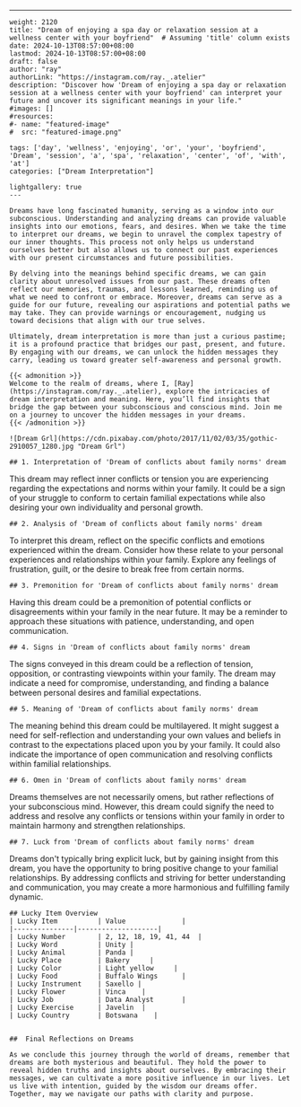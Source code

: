 ---
    weight: 2120
    title: "Dream of enjoying a spa day or relaxation session at a wellness center with your boyfriend"  # Assuming 'title' column exists
    date: 2024-10-13T08:57:00+08:00
    lastmod: 2024-10-13T08:57:00+08:00
    draft: false
    author: "ray"
    authorLink: "https://instagram.com/ray._.atelier"
    description: "Discover how 'Dream of enjoying a spa day or relaxation session at a wellness center with your boyfriend' can interpret your future and uncover its significant meanings in your life."
    #images: []
    #resources:
    #- name: "featured-image"
    #  src: "featured-image.png"
    
    tags: ['day', 'wellness', 'enjoying', 'or', 'your', 'boyfriend', 'Dream', 'session', 'a', 'spa', 'relaxation', 'center', 'of', 'with', 'at']
    categories: ["Dream Interpretation"]
    
    lightgallery: true
    ---
    
    Dreams have long fascinated humanity, serving as a window into our subconscious. Understanding and analyzing dreams can provide valuable insights into our emotions, fears, and desires. When we take the time to interpret our dreams, we begin to unravel the complex tapestry of our inner thoughts. This process not only helps us understand ourselves better but also allows us to connect our past experiences with our present circumstances and future possibilities.
    
    By delving into the meanings behind specific dreams, we can gain clarity about unresolved issues from our past. These dreams often reflect our memories, traumas, and lessons learned, reminding us of what we need to confront or embrace. Moreover, dreams can serve as a guide for our future, revealing our aspirations and potential paths we may take. They can provide warnings or encouragement, nudging us toward decisions that align with our true selves.
    
    Ultimately, dream interpretation is more than just a curious pastime; it is a profound practice that bridges our past, present, and future. By engaging with our dreams, we can unlock the hidden messages they carry, leading us toward greater self-awareness and personal growth.
    
    {{< admonition >}}
    Welcome to the realm of dreams, where I, [Ray](https://instagram.com/ray._.atelier), explore the intricacies of dream interpretation and meaning. Here, you’ll find insights that bridge the gap between your subconscious and conscious mind. Join me on a journey to uncover the hidden messages in your dreams.
    {{< /admonition >}}
    
    ![Dream Grl](https://cdn.pixabay.com/photo/2017/11/02/03/35/gothic-2910057_1280.jpg "Dream Grl")
    
    ## 1. Interpretation of 'Dream of conflicts about family norms' dream
    
This dream may reflect inner conflicts or tension you are experiencing regarding the expectations and norms within your family. It could be a sign of your struggle to conform to certain familial expectations while also desiring your own individuality and personal growth.
    
    ## 2. Analysis of 'Dream of conflicts about family norms' dream
    
To interpret this dream, reflect on the specific conflicts and emotions experienced within the dream. Consider how these relate to your personal experiences and relationships within your family. Explore any feelings of frustration, guilt, or the desire to break free from certain norms.
    
    ## 3. Premonition for 'Dream of conflicts about family norms' dream
    
Having this dream could be a premonition of potential conflicts or disagreements within your family in the near future. It may be a reminder to approach these situations with patience, understanding, and open communication.
    
    ## 4. Signs in 'Dream of conflicts about family norms' dream
    
The signs conveyed in this dream could be a reflection of tension, opposition, or contrasting viewpoints within your family. The dream may indicate a need for compromise, understanding, and finding a balance between personal desires and familial expectations.
    
    ## 5. Meaning of 'Dream of conflicts about family norms' dream
    
The meaning behind this dream could be multilayered. It might suggest a need for self-reflection and understanding your own values and beliefs in contrast to the expectations placed upon you by your family. It could also indicate the importance of open communication and resolving conflicts within familial relationships.
    
    ## 6. Omen in 'Dream of conflicts about family norms' dream
    
Dreams themselves are not necessarily omens, but rather reflections of your subconscious mind. However, this dream could signify the need to address and resolve any conflicts or tensions within your family in order to maintain harmony and strengthen relationships.
    
    ## 7. Luck from 'Dream of conflicts about family norms' dream
    
Dreams don't typically bring explicit luck, but by gaining insight from this dream, you have the opportunity to bring positive change to your familial relationships. By addressing conflicts and striving for better understanding and communication, you may create a more harmonious and fulfilling family dynamic.
    
    ## Lucky Item Overview
    | Lucky Item          | Value              |
    |---------------|--------------------|
    | Lucky Number        | 2, 12, 18, 19, 41, 44  |
    | Lucky Word          | Unity |
    | Lucky Animal        | Panda |
    | Lucky Place         | Bakery     |
    | Lucky Color         | Light yellow     |
    | Lucky Food          | Buffalo Wings      |
    | Lucky Instrument    | Saxello |
    | Lucky Flower        | Vinca    |
    | Lucky Job           | Data Analyst       |
    | Lucky Exercise      | Javelin  |
    | Lucky Country       | Botswana    |
    
    
    ##  Final Reflections on Dreams
    
    As we conclude this journey through the world of dreams, remember that dreams are both mysterious and beautiful. They hold the power to reveal hidden truths and insights about ourselves. By embracing their messages, we can cultivate a more positive influence in our lives. Let us live with intention, guided by the wisdom our dreams offer. Together, may we navigate our paths with clarity and purpose.
    